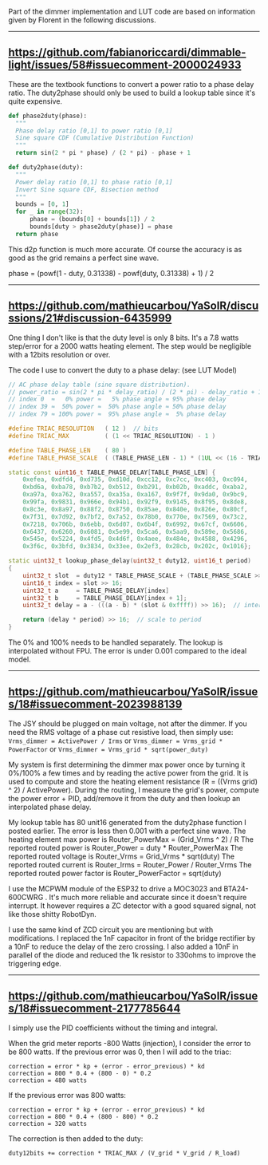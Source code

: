 Part of the dimmer implementation and LUT code are based on information given by Florent in the following discussions.

-----------------------------------------------------------------------------
https://github.com/fabianoriccardi/dimmable-light/issues/58#issuecomment-2000024933
-----------------------------------------------------------------------------

These are the textbook functions to convert a power ratio to a phase delay ratio.
The duty2phase should only be used to build a lookup table since it's quite expensive.

```python
def phase2duty(phase):
  """
  Phase delay ratio [0,1] to power ratio [0,1]
  Sine square CDF (Cumulative Distribution Function)
  """
  return sin(2 * pi * phase) / (2 * pi) - phase + 1
```

```python
def duty2phase(duty):
  """
  Power delay ratio [0,1] to phase ratio [0,1]
  Invert Sine square CDF, Bisection method
  """
  bounds = [0, 1]
  for _ in range(32):
      phase = (bounds[0] + bounds[1]) / 2
      bounds[duty > phase2duty(phase)] = phase
  return phase
```

This d2p function is much more accurate.
Of course the accuracy is as good as the grid remains a perfect sine wave.

phase = (powf(1 - duty, 0.31338) - powf(duty, 0.31338) + 1) / 2

-----------------------------------------------------------------------------
https://github.com/mathieucarbou/YaSolR/discussions/21#discussion-6435999
-----------------------------------------------------------------------------

One thing I don't like is that the duty level is only 8 bits.
It's a 7.8 watts step/error for a 2000 watts heating element.
The step would be negligible with a 12bits resolution or over.

The code I use to convert the duty to a phase delay: (see LUT Model)

```c++
// AC phase delay table (sine square distribution).
// power_ratio = sin(2 * pi * delay_ratio) / (2 * pi) - delay_ratio + 1
// index 0  ≈   0% power ≈   5% phase angle ≈ 95% phase delay
// index 39 ≈  50% power ≈  50% phase angle ≈ 50% phase delay
// index 79 ≈ 100% power ≈  95% phase angle ≈  5% phase delay

#define TRIAC_RESOLUTION   ( 12 )  // bits
#define TRIAC_MAX          ( (1 << TRIAC_RESOLUTION) - 1 )

#define TABLE_PHASE_LEN    ( 80 )
#define TABLE_PHASE_SCALE  ( (TABLE_PHASE_LEN - 1) * (1UL << (16 - TRIAC_RESOLUTION)) )

static const uint16_t TABLE_PHASE_DELAY[TABLE_PHASE_LEN] {
    0xefea, 0xdfd4, 0xd735, 0xd10d, 0xcc12, 0xc7cc, 0xc403, 0xc094,
    0xbd6a, 0xba78, 0xb7b2, 0xb512, 0xb291, 0xb02b, 0xaddc, 0xaba2,
    0xa97a, 0xa762, 0xa557, 0xa35a, 0xa167, 0x9f7f, 0x9da0, 0x9bc9,
    0x99fa, 0x9831, 0x966e, 0x94b1, 0x92f9, 0x9145, 0x8f95, 0x8de8,
    0x8c3e, 0x8a97, 0x88f2, 0x8750, 0x85ae, 0x840e, 0x826e, 0x80cf,
    0x7f31, 0x7d92, 0x7bf2, 0x7a52, 0x78b0, 0x770e, 0x7569, 0x73c2,
    0x7218, 0x706b, 0x6ebb, 0x6d07, 0x6b4f, 0x6992, 0x67cf, 0x6606,
    0x6437, 0x6260, 0x6081, 0x5e99, 0x5ca6, 0x5aa9, 0x589e, 0x5686,
    0x545e, 0x5224, 0x4fd5, 0x4d6f, 0x4aee, 0x484e, 0x4588, 0x4296,
    0x3f6c, 0x3bfd, 0x3834, 0x33ee, 0x2ef3, 0x28cb, 0x202c, 0x1016};

static uint32_t lookup_phase_delay(uint32_t duty12, uint16_t period)
{
    uint32_t slot  = duty12 * TABLE_PHASE_SCALE + (TABLE_PHASE_SCALE >> 1);
    uint16_t index = slot >> 16;
    uint32_t a     = TABLE_PHASE_DELAY[index]
    uint32_t b     = TABLE_PHASE_DELAY[index + 1];
    uint32_t delay = a - (((a - b) * (slot & 0xffff)) >> 16);  // interpolate a b

    return (delay * period) >> 16;  // scale to period
}
```

The 0% and 100% needs to be handled separately.
The lookup is interpolated without FPU.
The error is under 0.001 compared to the ideal model.

-----------------------------------------------------------------------------
https://github.com/mathieucarbou/YaSolR/issues/18#issuecomment-2023988139
-----------------------------------------------------------------------------

The JSY should be plugged on main voltage, not after the dimmer.
If you need the RMS voltage of a phase cut resistive load, then simply use:
`Vrms_dimmer = ActivePower / Irms`
or
`Vrms_dimmer = Vrms_grid * PowerFactor`
or
`Vrms_dimmer = Vrms_grid * sqrt(power_duty)`

My system is first determining the dimmer max power once by turning it 0%/100% a few times and by reading the active power from the grid. It is used to compute and store the heating element resistance (R = ((Vrms grid) ^ 2) / ActivePower).
During the routing, I measure the grid's power, compute the power error + PID, add/remove it from the duty and then lookup an interpolated phase delay.

My lookup table has 80 unit16 generated from the duty2phase function I posted earlier.
The error is less then 0.001 with a perfect sine wave.
The heating element max power is  Router_PowerMax = (Grid_Vrms ^ 2) / R
The reported routed power is  Router_Power = duty * Router_PowerMax
The reported routed voltage is  Router_Vrms = Grid_Vrms * sqrt(duty)
The reported routed current is  Router_Irms = Router_Power / Router_Vrms
The reported routed power factor is Router_PowerFactor = sqrt(duty)

I use the MCPWM module of the ESP32 to drive a MOC3023 and BTA24-600CWRG . It's much more reliable and accurate since it doesn't require interrupt. It however requires a ZC detector with a good squared signal, not like those shitty RobotDyn.

I use the same kind of ZCD circuit you are mentioning but with modifications. I replaced the 1nF capacitor in front of the bridge rectifier by a 10nF to reduce the delay of the zero crossing. I also added a 10nF in parallel of the diode and reduced the 1k resistor to 330ohms to improve the triggering edge.

-----------------------------------------------------------------------------
https://github.com/mathieucarbou/YaSolR/issues/18#issuecomment-2177785644
-----------------------------------------------------------------------------

I simply use the PID coefficients without the timing and integral.

When the grid meter reports -800 Watts (injection), I consider the error to be 800 watts.
If the previous error was 0, then I will add to the triac:

```
correction = error * kp + (error - error_previous) * kd
correction = 800 * 0.4 + (800 - 0) * 0.2
correction = 480 watts
```

If the previous error was 800 watts:

```
correction = error * kp + (error - error_previous) * kd
correction = 800 * 0.4 + (800 - 800) * 0.2
correction = 320 watts
```

The correction is then added to the duty:

```
duty12bits += correction * TRIAC_MAX / (V_grid * V_grid / R_load)
```
